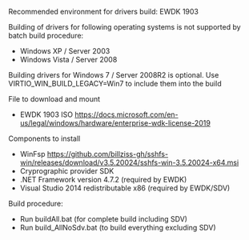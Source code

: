 Recommended environment for drivers build: EWDK 1903

Building of drivers for following operating systems is not supported by batch build procedure:
* Windows XP / Server 2003
* Windows Vista / Server 2008

Building drivers for Windows 7 / Server 2008R2 is optional.
Use VIRTIO_WIN_BUILD_LEGACY=Win7 to include them into the build

File to download and mount
* EWDK 1903 ISO https://docs.microsoft.com/en-us/legal/windows/hardware/enterprise-wdk-license-2019

Components to install
* WinFsp https://github.com/billziss-gh/sshfs-win/releases/download/v3.5.20024/sshfs-win-3.5.20024-x64.msi
* Cryprographic provider SDK
* .NET Framework version 4.7.2 (required by EWDK)
* Visual Studio 2014 redistributable x86 (required by EWDK/SDV)

Build procedure:
* Run buildAll.bat (for complete build including SDV)
* Run build_AllNoSdv.bat (to build everything excluding SDV)

